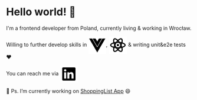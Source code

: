 # Hello world! 👋

I'm a frontend developer from Poland, currently living & working in Wrocław.

Willing to further develop skills in <img src="vuejs-fill.svg" alt="" align="center" />, <img src="./reactjs-line.svg" alt="" align="center" /> & writing unit&e2e tests :heart:

You can reach me via <a href="https://www.linkedin.com/in/anna-prokopiuk/"><img src="./linkedin-box-fill.svg" alt="" align="center" /></a>

🔭 Ps. I’m currently working on <a href="https://github.com/an-ska/shopping-list">ShoppingList App</a> 😄
<!--
**an-ska/an-ska** is a ✨ _special_ ✨ repository because its `README.md` (this file) appears on your GitHub profile.

Here are some ideas to get you started:

- 🔭 I’m currently working on ...
- 🌱 I’m currently learning ...
- 👯 I’m looking to collaborate on ...
- 🤔 I’m looking for help with ...
- 💬 Ask me about ...
- 📫 How to reach me: ...
- 😄 Pronouns: ...
- ⚡ Fun fact: ...
-->
